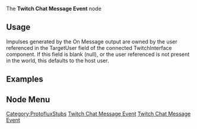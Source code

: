 <languages></languages>

The **Twitch Chat Message Event** node

## Usage

Impulses generated by the On Message output are owned by the user
referenced in the TargetUser field of the connected TwitchInterface
component. If this field is blank (null), or the user referenced is not
present in the world, this defaults to the host user.

## Examples

## Node Menu

[Category:ProtofluxStubs](Category:ProtofluxStubs "wikilink") [Twitch
Chat Message Event](Category:Protoflux{{#translation:}} "wikilink")
[Twitch Chat Message
Event](Category:Protoflux:Network:Twitch{{#translation:}} "wikilink")